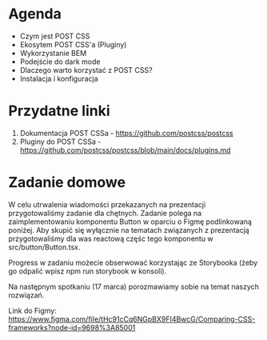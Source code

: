 # Agenda
- Czym jest POST CSS 
-  Ekosytem POST CSS'a (Pluginy) 
-  Wykorzystanie BEM
-  Podejście do dark mode
-  Dlaczego warto korzystać z POST CSS?
-  Instalacja i konfiguracja

# Przydatne linki
1. Dokumentacja POST CSSa - https://github.com/postcss/postcss
2. Pluginy do POST CSSa - https://github.com/postcss/postcss/blob/main/docs/plugins.md

# Zadanie domowe
W celu utrwalenia wiadomości przekazanych na prezentacji przygotowaliśmy zadanie dla chętnych. Zadanie polega na zaimplementowaniu komponentu Button w oparciu o Figmę podlinkowaną poniżej. Aby skupić się wyłącznie na tematach związanych z prezentacją przygotowaliśmy dla was reactową częśc tego komponentu w src/button/Button.tsx.

Progress w zadaniu możecie obserwować korzystając ze Storybooka (żeby go odpalić wpisz npm run storybook w konsoli).

Na następnym spotkaniu (17 marca) porozmawiamy sobie na temat naszych rozwiązań.

Link do Figmy: https://www.figma.com/file/tHc91cCq6NGpBX9FI4BwcG/Comparing-CSS-frameworks?node-id=9698%3A85001